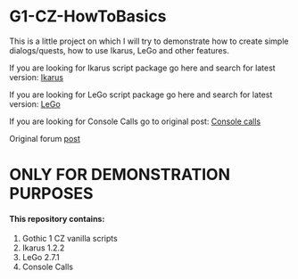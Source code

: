 # G1-CZ-HowToBasics

This is a little project on which I will try to demonstrate how to create simple dialogs/quests, how to use Ikarus, LeGo and other features.

If you are looking for Ikarus script package go here and search for latest version:
[Ikarus](https://forum.worldofplayers.de/forum/threads/1299679-Skriptpaket-Ikarus-4)

If you are looking for LeGo script package go here and search for latest version:
[LeGo](https://forum.worldofplayers.de/forum/threads/1505251-Skriptpaket-LeGo-4)

If you are looking for Console Calls go to original post:
[Console calls](https://forum.worldofplayers.de/forum/threads/1493643-Script-function-via-Gothic-Konsole?p=25621202&viewfull=1#post25621202)

Original forum [post](http://forum.gothicz.net/viewtopic.php?p=604559#p604559)

# ONLY FOR DEMONSTRATION PURPOSES

#### This repository contains:
1. Gothic 1 CZ vanilla scripts
2. Ikarus 1.2.2 
3. LeGo 2.7.1
4. Console Calls